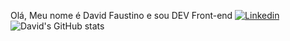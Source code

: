  Olá, Meu nome é David Faustino e sou DEV Front-end
[![Linkedin](https://img.shields.io/badge/LinkedIn-0077B5?style=for-the-badge&logo=linkedin&logoColor=white)](https://www.linkedin.com/in/david-faustino-9a5b78275/)
![David's GitHub stats](https://github-readme-stats.vercel.app/api?username=David-Fawlztino&show_icons=true&theme=dark)
